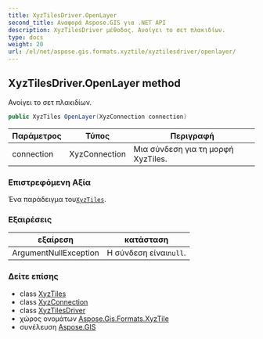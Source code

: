 ```yaml
---
title: XyzTilesDriver.OpenLayer
second_title: Αναφορά Aspose.GIS για .NET API
description: XyzTilesDriver μέθοδος. Ανοίγει το σετ πλακιδίων.
type: docs
weight: 20
url: /el/net/aspose.gis.formats.xyztile/xyztilesdriver/openlayer/
---
```

## XyzTilesDriver.OpenLayer method

Ανοίγει το σετ πλακιδίων.

```csharp
public XyzTiles OpenLayer(XyzConnection connection)
```

| Παράμετρος | Τύπος | Περιγραφή |
| --- | --- | --- |
| connection | XyzConnection | Μια σύνδεση για τη μορφή XyzTiles. |

### Επιστρεφόμενη Αξία

Ένα παράδειγμα του[`XyzTiles`](../../xyztiles/).

### Εξαιρέσεις

| εξαίρεση | κατάσταση |
| --- | --- |
| ArgumentNullException | Η σύνδεση είναι`null`. |

### Δείτε επίσης

* class [XyzTiles](../../xyztiles/)
* class [XyzConnection](../../xyzconnection/)
* class [XyzTilesDriver](../)
* χώρος ονομάτων [Aspose.Gis.Formats.XyzTile](../../xyztilesdriver/)
* συνέλευση [Aspose.GIS](../../../)


